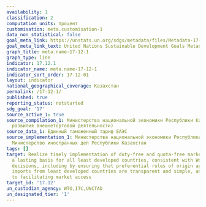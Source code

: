 ```yaml
---
availability: 1
classification: 2
computation_units: процент
customisation: meta.customisation-1
data_non_statistical: false
goal_meta_link: https://unstats.un.org/sdgs/metadata/files/Metadata-17-12-01.pdf
goal_meta_link_text: United Nations Sustainable Development Goals Metadata (pdf 468kB)
graph_title: meta.name-17-12-1
graph_type: line
indicator: 17.12.1
indicator_name: meta.name-17-12-1
indicator_sort_order: 17-12-01
layout: indicator
national_geographical_coverage: Казахстан
permalink: /17-12-1/
published: true
reporting_status: notstarted
sdg_goal: '17'
source_active_1: true
source_compilation_1: Министерства национальной экономики Республики Казахстан (Департамент
  развития внешнеторговой деятельности)
source_data_1: Единный таможенный тариф ЕАЭС
source_implementation_1: Министерства национальной экономики Республики Казахстан,
  Министерство иностранных дел Республики Казахстан
tags: []
target: Realize timely implementation of duty-free and quota-free market access on
  a lasting basis for all least developed countries, consistent with World Trade Organization
  decisions, including by ensuring that preferential rules of origin applicable to
  imports from least developed countries are transparent and simple, and contribute
  to facilitating market access
target_id: '17.12'
un_custodian_agency: WTO,ITC,UNCTAD
un_designated_tier: '1'
---
```

